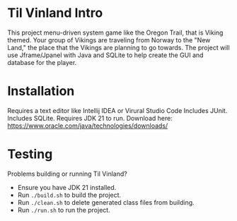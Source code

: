 # Til Vinland Intro
This project menu-driven system game like the Oregon Trail, 
that is Viking themed. Your group of Vikings are traveling 
from Norway to the "New Land," the place that the Vikings 
are planning to go towards. The project will use Jframe/Jpanel 
with Java and SQLite to help create the GUI and database 
for the player.

# Installation
Requires a text editor like Intellij IDEA or Virural Studio Code
Includes JUnit.
Includes SQLite.
Requires JDK 21 to run. Download here: https://www.oracle.com/java/technologies/downloads/

# Testing
Problems building or running Til Vinland?
* Ensure you have JDK 21 installed.
* Run `./build.sh` to build the project.
* Run `./clean.sh` to delete generated class files from building.
* Run `./run.sh` to run the project.
